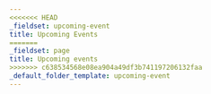 ```yaml
---
<<<<<<< HEAD
_fieldset: upcoming-event
title: Upcoming Events
=======
_fieldset: page
title: Upcoming events
>>>>>>> c638534568e08ea904a49df3b741197206132faa
_default_folder_template: upcoming-event
---
```

